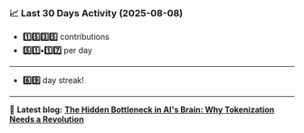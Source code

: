 <!--START_STATS-->
### 📈 Last 30 Days Activity (2025-08-08)  
- **1️⃣5️⃣3️⃣5️⃣** contributions  
- **5️⃣1️⃣•1️⃣7️⃣** per day
---
- **6️⃣9️⃣** day streak!
---
📝 **Latest blog:** [**The Hidden Bottleneck in AI's Brain: Why Tokenization Needs a Revolution**](https://andriak.com/blog/tokenization-revolution)
<!--END_STATS-->

